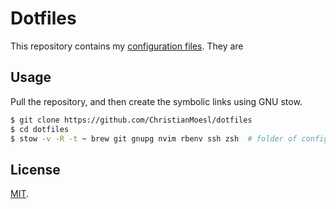 # Dotfiles
This repository contains my [configuration files](http://dotfiles.github.io). They are 

Usage
-----

Pull the repository, and then create the symbolic links using GNU
stow.

```zsh
$ git clone https://github.com/ChristianMoesl/dotfiles
$ cd dotfiles
$ stow -v -R -t ~ brew git gnupg nvim rbenv ssh zsh  # folder of configuration files to be used
```

License
-------

[MIT](http://opensource.org/licenses/MIT).
